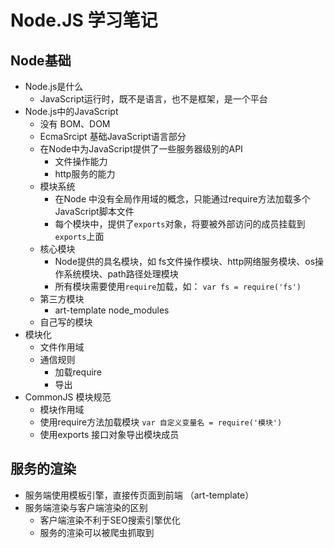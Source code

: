 # Node.JS 学习笔记

## Node基础
- Node.js是什么
  + JavaScript运行时，既不是语言，也不是框架，是一个平台
- Node.js中的JavaScript
  + 没有 BOM、DOM
  + EcmaSrcipt 基础JavaScript语言部分
  + 在Node中为JavaScript提供了一些服务器级别的API
    * 文件操作能力
    * http服务的能力
  + 模块系统
    * 在Node 中没有全局作用域的概念，只能通过require方法加载多个JavaScript脚本文件
    * 每个模块中，提供了`exports`对象，将要被外部访问的成员挂载到`exports`上面
  + 核心模块
    * Node提供的具名模块，如 fs文件操作模块、http网络服务模块、os操作系统模块、path路径处理模块
    * 所有模块需要使用`require`加载，如： `var fs = require('fs')`
  + 第三方模块
    * art-template node_modules
  + 自己写的模块
- 模块化 
  + 文件作用域
  + 通信规则
    * 加载require
    * 导出
- CommonJS 模块规范
  + 模块作用域
  + 使用require方法加载模块 ` var 自定义变量名 = require('模块') `
  + 使用exports 接口对象导出模块成员
    
## 服务的渲染
  - 服务端使用模板引擎，直接传页面到前端 （art-template）
  - 服务端渲染与客户端渲染的区别
    + 客户端渲染不利于SEO搜索引擎优化
    + 服务的渲染可以被爬虫抓取到
